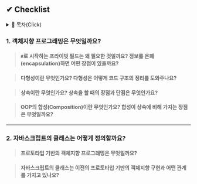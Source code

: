 ## ✔ Checklist

<details>
<summary>📄 목차(Click)</summary>

　　⭐ [객체지향프로그래밍](#1-객체지향-프로그래밍은-무엇일까요)<br>
　　　　　▫ [프라이빗 필드](#로-시작하는-프라이빗-필드는-왜-필요한-것일까요-정보를-은폐encapsulation하면-어떤-장점이-있을까요)<br>
　　　　　▫ [다형성](#다형성이란-무엇인가요-다형성은-어떻게-코드-구조의-정리를-도와주나요)<br>
　　　　　▫ [상속](#상속이란-무엇인가요?-상속을-할-때의-장점과-단점은-무엇인가요)<br>
　　　　　▫ [OOP의 합성](#OOP의-합성(Composition)이란-무엇인가요?-합성이-상속에-비해-가지는-장점은-무엇일까요)<br>
　　⭐ [자바스크립트 클래스](#2자바스크립트의-클래스는-어떻게-정의할까요)<br>
　　　　　▫ [프로토타입 기반의 객체지향프로그래밍](#프로토타입-기반의-객체지향-프로그래밍은-무엇일까요)<br>
　　　　　▫ [자바스크립트의 클래스와 객체지향구현과의 관계](#자바스크립트의-클래스는-이전의-프로토타입-기반의-객체지향-구현과-어떤-관계를-가지고-있나요?)<br>
</details>

### **1. 객체지향 프로그래밍은 무엇일까요?**
> #### **`#`로 시작하는 프라이빗 필드는 왜 필요한 것일까요? 정보를 은폐(encapsulation)하면 어떤 장점이 있을까요?**

> #### **다형성이란 무엇인가요? 다형성은 어떻게 코드 구조의 정리를 도와주나요?**

> #### **상속이란 무엇인가요? 상속을 할 때의 장점과 단점은 무엇인가요?**

> #### **OOP의 합성(Composition)이란 무엇인가요? 합성이 상속에 비해 가지는 장점은 무엇일까요?**

---

### **2. 자바스크립트의 클래스는 어떻게 정의할까요?**
> #### **프로토타입 기반의 객체지향 프로그래밍은 무엇일까요?**

> #### **자바스크립트의 클래스는 이전의 프로토타입 기반의 객체지향 구현과 어떤 관계를 가지고 있나요?**

